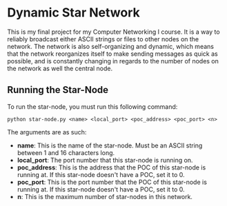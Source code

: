 # Dynamic Star Network

This is my final project for my Computer Networking I course. It is a way to reliably broadcast either ASCII strings or files to other nodes on the network. The network is also self-organizing and dynamic, which means that the network reorganizes itself to make sending messages as quick as possible, and is constantly changing in regards to the number of nodes on the network as well the central node.

## Running the Star-Node
To run the star-node, you must run this following command:

```python star-node.py <name> <local_port> <poc_address> <poc_port> <n>```

The arguments are as such:
* **name**: This is the name of the star-node. Must be an ASCII string between 1 and 16 characters long.
* **local_port**: The port number that this star-node is running on.
* **poc_address**: This is the address that the POC of this star-node is running at. If this star-node doesn't have a POC, set it to 0.
* **poc_port**: This is the port number that the POC of this star-node is running at. If this star-node doesn't have a POC, set it to 0.
* **n**: This is the maximum number of star-nodes in this network.
